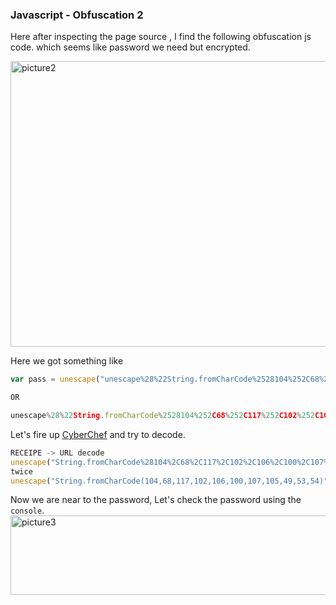 ### Javascript - Obfuscation 2

Here after inspecting the page source , I find the following obfuscation js code. which seems like password we need but encrypted.

<img width="1041" height="457" alt="picture2" src="https://github.com/user-attachments/assets/4a2a13f5-9c6b-4644-931e-56f2b8fc65a7" />


Here we got something like 
```js
var pass = unescape("unescape%28%22String.fromCharCode%2528104%252C68%252C117%252C102%252C106%252C100%252C107%252C105%252C49%252C53%252C54%2529%22%29");

OR

unescape%28%22String.fromCharCode%2528104%252C68%252C117%252C102%252C106%252C100%252C107%252C105%252C49%252C53%252C54%2529%22%29
```

Let's fire up [CyberChef](https://gchq.github.io/CyberChef/) and try to decode.
```js
RECEIPE -> URL decode
unescape("String.fromCharCode%28104%2C68%2C117%2C102%2C106%2C100%2C107%2C105%2C49%2C53%2C54%29")
twice
unescape("String.fromCharCode(104,68,117,102,106,100,107,105,49,53,54)")
```
Now we are near to the password, Let's check the password using the `console`.
<img width="692" height="127" alt="picture3" src="https://github.com/user-attachments/assets/a2a404dc-c4c6-4ae3-b773-6b1ab7d62e20" />

